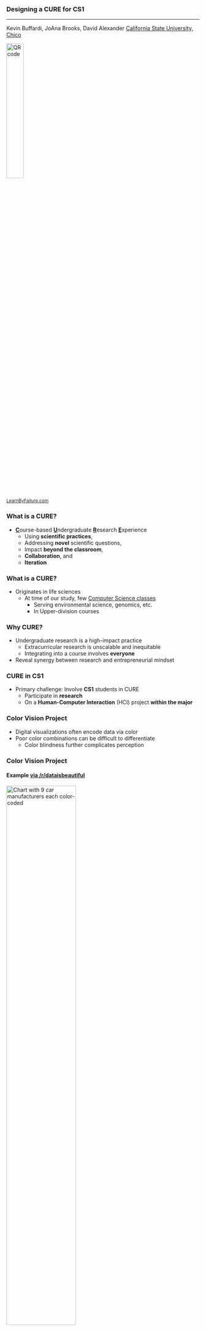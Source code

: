[comment]: # (Compile this presentation with the command below)
[comment]: # (mdslides index.md && mv index/index.html .)
[comment]: # (THEME = night)
[comment]: # (CODE_THEME = base16/zenburn)
[comment]: # (The list of themes is at https://revealjs.com/themes/)
[comment]: # (The list of code themes is at https://highlightjs.org/)
[comment]: # (Pass optional settings to reveal.js:)
[comment]: # (controls: true)
[comment]: # (keyboard: true)
[comment]: # (progress: true)
[comment]: # (width: "1024")
[comment]: # (markdown: { smartypants: true })
[comment]: # (hash: false)
[comment]: # (respondToHashChanges: false)
[comment]: # (Other settings are documented at https://revealjs.com/config/)

### Designing a CURE for CS1

----------

Kevin Buffardi, JoAna Brooks, David Alexander
[California State University, Chico](https://csuchico.edu/)

<img src="qr-code.png" alt="QR code" width="30%">
</img>

<sub>[LearnByFailure.com](https://learnbyfailure.com/research/)</sub>

[comment]: # (!!!)
        
### What is a CURE?

* <u>**C**</u>ourse-based <u>**U**</u>ndergraduate <u>**R**</u>esearch <u>**E**</u>xperience
    * Using **scientific practices**, 
    * Addressing **novel** scientific questions, 
    * Impact **beyond the classroom**, 
    * **Collaboration**, and
    * **Iteration**

[comment]: # (||| data-auto-animate)

### What is a CURE?

* Originates in life sciences
    * At time of our study, few [Computer Science classes](https://serc.carleton.edu/curenet/collection.html?q1=sercvocabs__513%3A8)
        * Serving environmental science, genomics, etc.
        * In Upper-division courses

[comment]: # (!!!)
        
### Why CURE?

* Undergraduate research is a high-impact practice
    * Extracurricular research is unscalable and inequitable
    * Integrating into a course involves **everyone**
* Reveal synergy between research and entrepreneurial mindset

[comment]: # (!!!)

### CURE in CS1

* Primary challenge: Involve **CS1** students in CURE
    * Participate in **research**
    * On a **Human-Computer Interaction** (HCI) project **within the major**
    
[comment]: # (!!!)

### Color Vision Project

* Digital visualizations often encode data via color
* Poor color combinations can be difficult to differentiate
    * Color blindness further complicates perception

[comment]: # (||| data-auto-animate)

### Color Vision Project

#### Example [via /r/dataisbeautiful](https://www.reddit.com/r/dataisbeautiful/comments/16jmv4o/car_sizes_from_1970s_to_present_oc/)

<img src="car-colors.png" alt="Chart with 9 car manufacturers each color-coded" width="60%">
</img>

[comment]: # (||| data-auto-animate)

### Color Vision Project

#### Deuteranomaly simulation [via Pilestone simulator](https://pilestone.com/pages/color-blindness-simulator-1)

<img src="car-deuteranomaly.png" alt="Previous chart with simulated perception, showing colors that are difficult to distinguish" width="60%">
</img>

[comment]: # (||| data-auto-animate)

### Color Vision Project

#### Protanomaly simulation [via Pilestone simulator](https://pilestone.com/pages/color-blindness-simulator-1)

<img src="car-protanomaly.png" alt="Another simulated perception, showing more colors that are difficult to distinguish" width="60%">
</img>

[comment]: # (||| data-auto-animate)

### Color Vision Project

#### Group Roles

* <u>**Analyzer**</u> <small>provided a palette of colors, evaluate to what degree its color combinations are problematic for people with a particular form of color blindness;</small>
* <u>**Optimizer**</u> <small>provided a palette of colors, adjust the colors when necessary to optimize the percentage of people who will be able to easily detect the color differences;</small>
* <u>**Generator**</u> <small>provided a number of distinct colors needed (2 or more), create a palette of colors that avoid or minimize problematic color combinations; and</small>
* <u>**Designer**</u> <small>provided a base color, create a list of five more colors that do not have problematic color combinations.</small>

[comment]: # (!!! data-auto-animate)

### Color Vision Project

#### Iterations

* **Minimum Viable Product** (MVP): <p>Most value to the customer for the least effort</p>
* **Project deliverables**: <p>Three **cumulative** iterations of MVPs</p>
* **Adaptation**: <p>Reflect how next MVP could improve</p>

[comment]: # (|||)

#### Iteration 1 Requirements

<table>
  <tr>
    <th style="nowrap"><small><b>MVP #1</b></small></th>
    <th><small>Useful Progress</small></th>
    <th><small>Variables</small></th>
    <th><small>Standard IO</small></th>
    <th><small>Decisions</small></th>
    <th><small>Iteration</small></th>
    <td><small>Functions</small></th>
  </tr>
  <tr>
    <td> &nbsp; </td>
    <td><small>Initial MVP</small></td>
    <td><small>Multiple + array/vector</small></td>
    <td><small>Console input & output</small></td>
    <td><small>3+ different controls</small></td>
    <td><small>1+ loop</small></td>
    <td><small>2+ return types</small></td>
  </tr>
</table>

[comment]: # (|||)

#### Iteration 2 Requirements

<table>
  <tr>
    <th><small><b>MVP #2</b></small></th>
    <th><small>Useful Progress</small></th>
    <th><small>Parameters</small></th>
    <th><small>File IO</small></th>
    <th><small>Style</small></th>
  </tr>
  <tr>
    <td><small>MVP #1 <i>and</i></small></td>
    <td><small>Adapted MVP</small></td>
    <td><small>Pass-by-reference &amp; Pass-by-value</small></td>
    <td><small>fstream input/output</small></td>
    <td><small>Adopt style guide</small></td>
  </tr>
</table>

[comment]: # (|||)

#### Iteration 3 Requirements

<table>
  <tr>
    <th><small><b>MVP #3</b></small></th>
    <th><small>Useful Progress</small></th>
    <th><small>Classes</small></th>
  </tr>
  <tr>
    <td><small>MVP #2 <i>and</i></small></td>
    <td><small>Final MVP</small></td>
    <td><small>1+ Class</small></td>
  </tr>
</table>

[comment]: # (!!!)

### Entrepreneurial Mindset

* [CURE-E](https://www.csuchico.edu/curee/) project
* Integrate [Entrepreneurial Mindset](https://nfte.com/):
    * Managing risk
    * Taking initiative
    * Persisting
    * Learning from failure
    * Collaboration
    * Seeking opportunities to improve people’s lives

[comment]: # (||| data-auto-animate)

### Entrepreneurial Mindset

* [Agile](https://agilemanifesto.org/) and [Lean](http://www.poppendieck.com/) software development:
    * Managing risk: **Identifying [MVP](https://www.syncdev.com/minimum-viable-product)**
    * Taking initiative: **Novel solution to role**
    * Persisting: **Competency-based grading for cumulative requirements**
    * Learning from failure: **Adaptation in each iteration**
    * Collaboration: **Share insights within groups**
    * Seeking opportunities to improve people’s lives: **Innovate accessibility**

[comment]: # (!!!)

### Formative Lessons Learned

1. Research requires familiarity with some **domain knowledge** and scaffolding enough expertise does not scale well when the domain is too broad
2. CUREs that do not have funding to provide **incentives for stakeholder participation** will suffer attrition in seeking valuable feedback
3. Students are not experienced researchers and require more structured guidance on how to **critically evaluate a product/result**

[comment]: # (!!!)

### Outcomes

* Post-semester surveys on connections to STEM research
  * Positive averages for each concept/activity
  * Some room for improvement

[comment]: # (||| data-auto-animate)

### Outcomes

| Theme || *a* | Max | Mean | s.d. |
| ----- || ----- | ----- | ----- | ----- |
| Self-efficacy || *0.789*\* | 5 | 3.615 | 0.559 |
| Identity || *0.884*\* | 5 | 3.809 | 0.728 |
| Community || *0.856*\* | 6 | 4.258 | 0.941 |
| Values || *0.891*\* | 6 | 4.742 | 0.992 |
| How often || 0.678 | 4 | 3.619 | 0.424 |
| How apparent || *0.940*\* | 6 | 4.739 | 0.733 |
| Entrep. Mindset || *0.766*\* | 6 | 4.971 | 0.816 |

[comment]: # (||| data-auto-animate)

### Outcomes

<img src="CourseActivities.png" alt="Histogram of frequency of CURE activities" width="80%">
</img>

[comment]: # (!!!)

### Post-Hoc Reflections

* ChatGPT was made public in the midst of implementation
* Initially:
  * Poor solution
  * Acknowledged problems, but no corrections offered

[comment]: # (||| data-auto-animate)

### ChatGPT 3.5 

Excerpt:

```
const std::array<std::string, 6> colorPalette = 
  { "Red", "Green", "Blue", "Yellow", "Purple", "Orange" };

int main() {
  std::cout << "Color palette for people with color blindness:" << std::endl; 
  for (const auto &color : colorPalette) { 
    std::cout << color << std::endl; 
  } 
  return 0;
}
```

**Me: that is a terrible solution**

[comment]: # (||| data-auto-animate)

### ChatGPT 3.5

*I apologize if the previous solution did not meet your requirements. It was an example of a simple program that illustrates how to create a color palette. There are different ways to create a color palette that is accessible to people with color blindness and some of the best practices include:*

[...] Avoid using similar colors, such as red and green, which can be difficult to distinguish for people with color blindness

**Me: your first two colors are literally red and green**

[comment]: # (||| data-auto-animate)

### ChatGPT 3.5 

Excerpt, **after the semester**

```
struct Color { int r, g, b; // Constructor
  Color(int red, int green, int blue) : r(red), g(green), b(blue) {} 
}; 

double calculateColorDistance(const Color& c1, const Color& c2) 
{ // Euclidean distance between two colors in RGB space 
  return sqrt(pow(c1.r - c2.r, 2) + pow(c1.g - c2.g, 2) + pow(c1.b - c2.b, 2)); 
} 

Color generateDistinctColor(const Color& baseColor, double minDistance) 
{ // Generate a color with a minimum distance from the base color 
  Color newColor = baseColor; // Randomly adjust the RGB values 
  newColor.r = (baseColor.r + rand() % 256) % 256;
  newColor.g = (baseColor.g + rand() % 256) % 256; 
  newColor.b = (baseColor.b + rand() % 256) % 256; 
  
  while( calculateColorDistance(baseColor, newColor) < minDistance ) {
    newColor.r = (newColor.r + rand() % 256) % 256; 
    newColor.g = (newColor.g + rand() % 256) % 256; 
    newColor.b = (newColor.b + rand() % 256) % 256; 
  } 
  return newColor; 
}
```

...and so on.

[comment]: # (!!!)

#### Designing a CURE for CS1

----------

<small>Presented at [ITiCSE'24](https://iticse.acm.org/2024/) in Milan, Italy. The [paper is available via ACM](https://dl.acm.org/doi/10.1145/3649217.3653573). To cite this paper, use the following reference in your bibliography:</small>
> <small style="text-align: left; width: 100%;">Kevin Buffardi, JoAna Brooks, and David Alexander. 2024. Designing a CURE for CS1. In Proceedings of the 2024 on Innovation and Technology in Computer Science Education V. 1 (ITiCSE 2024). Association for Computing Machinery, New York, NY, USA, 660–666. https://doi.org/10.1145/3649217.3653573</small>

<small>Or import the following *BibTeX* reference:</small> 
> <small style="text-align: left; width: 100%;"> @inproceedings{10.1145/3649217.3653573,
author = {Buffardi, Kevin and Brooks, JoAna and Alexander, David}, title = {Designing a CURE for CS1}, year = {2024}, isbn = {9798400706004}, publisher = {Association for Computing Machinery}, address = {New York, NY, USA}, url = {https://doi.org/10.1145/3649217.3653573 }, doi = {10.1145/3649217.3653573}, pages = {660–666}, numpages = {7}, location = {Milan, Italy}, series = {ITiCSE 2024}}
</small>

[comment]: # (!!!)

#### Designing a CURE for CS1 

----------

<small>This presentation is accessible at [learnbyfailure.com/designing-cure](https://learnbyfailure.com/designing-cure) and its source is available on [GitHub](https://github.com/kbuffardi/designing-cure/).</small>

<img src="qr-code.png" alt="QR code" width="30%">
</img>

<small>[Back to LearnByFailure](https://learnbyfailure.com/research/)
</small>
